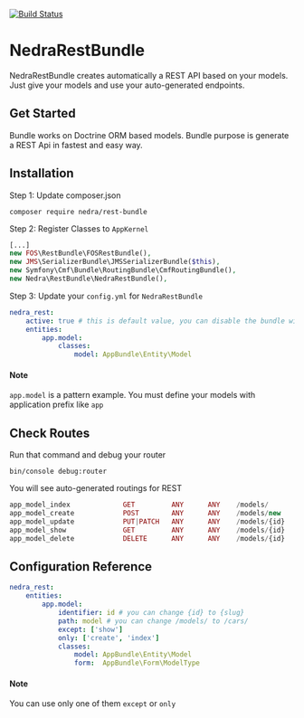 [![Build Status](https://travis-ci.org/mertoksuz/NedraRestBundle.svg?branch=master)](https://travis-ci.org/mertoksuz/NedraRestBundle)
# NedraRestBundle

NedraRestBundle creates automatically a REST API based on your models. Just give your models and use your auto-generated endpoints.

## Get Started

Bundle works on Doctrine ORM based models. Bundle purpose is generate a REST Api in fastest and easy way.

## Installation

Step 1: Update composer.json

```
composer require nedra/rest-bundle
```

Step 2: Register Classes to `AppKernel`

```php
[...]
new FOS\RestBundle\FOSRestBundle(),
new JMS\SerializerBundle\JMSSerializerBundle($this),
new Symfony\Cmf\Bundle\RoutingBundle\CmfRoutingBundle(),
new Nedra\RestBundle\NedraRestBundle(),
```

Step 3: Update your `config.yml` for `NedraRestBundle`

```yml
nedra_rest:
    active: true # this is default value, you can disable the bundle with set to false
    entities:
        app.model:
            classes:
                model: AppBundle\Entity\Model
```

#### Note
`app.model` is a pattern example. You must define your models with application prefix like `app`


## Check Routes

Run that command and debug your router
```
bin/console debug:router
```

You will see auto-generated routings for REST
```php 
app_model_index             GET         ANY      ANY    /models/                            
app_model_create            POST        ANY      ANY    /models/new                         
app_model_update            PUT|PATCH   ANY      ANY    /models/{id}                        
app_model_show              GET         ANY      ANY    /models/{id}                        
app_model_delete            DELETE      ANY      ANY    /models/{id} 
```


## Configuration Reference

```yml
nedra_rest:
    entities:
        app.model:
            identifier: id # you can change {id} to {slug}
            path: model # you can change /models/ to /cars/
            except: ['show']
            only: ['create', 'index']
            classes:
                model: AppBundle\Entity\Model
                form:  AppBundle\Form\ModelType
```

#### Note

You can use only one of them `except` or `only`
